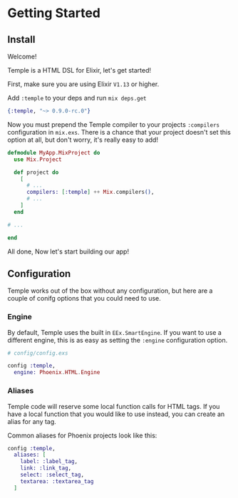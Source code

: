# Getting Started

## Install

Welcome!

Temple is a HTML DSL for Elixir, let's get started!


First, make sure you are using Elixir `V1.13` or higher.

Add `:temple` to your deps and run `mix deps.get`

```elixir
{:temple, "~> 0.9.0-rc.0"}
```

Now you must prepend the Temple compiler to your projects `:compilers` configuration in `mix.exs`. There is a chance that your project doesn't set this option at all, but don't worry, it's really easy to add!

```elixir
defmodule MyApp.MixProject do
  use Mix.Project

  def project do
    [
      # ...
      compilers: [:temple] ++ Mix.compilers(),
      # ...
    ]
  end

# ...

end
```

All done, Now let's start building our app!

## Configuration

Temple works out of the box without any configuration, but here are a couple of conifg options that you could need to use.

### Engine

By default, Temple uses the built in `EEx.SmartEngine`. If you want to use a different engine, this is as easy as setting the `:engine` configuration option.

```elixir
# config/config.exs

config :temple,
  engine: Phoenix.HTML.Engine
```

### Aliases

Temple code will reserve some local function calls for HTML tags. If you have a local function that you would like to use instead, you can create an alias for any tag.

Common aliases for Phoenix projects look like this:

```elixir
config :temple,
  aliases: [
    label: :label_tag,
    link: :link_tag,
    select: :select_tag,
    textarea: :textarea_tag
  ]
```
